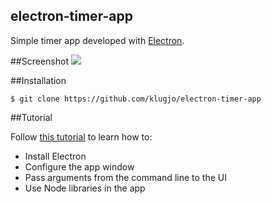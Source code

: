 ## electron-timer-app

Simple timer app developed with [Electron](http://electron.atom.io/).

##Screenshot
![](http://www.codeblocq.com/img/electron-timer-app.png)

##Installation

```
$ git clone https://github.com/klugjo/electron-timer-app
```

##Tutorial

Follow [this tutorial](http://www.codeblocq.com/2016/06/Build-your-First-Electron-App/) to learn how to:

- Install Electron
- Configure the app window
- Pass arguments from the command line to the UI
- Use Node libraries in the app
